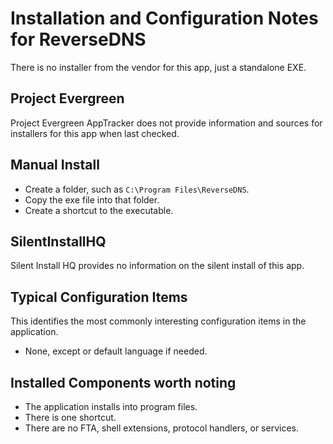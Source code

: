 # Installation and Configuration Notes for ReverseDNS

There is no installer from the vendor for this app, just a standalone EXE. 

## Project Evergreen
Project Evergreen AppTracker does not provide information and sources for installers for this app when last checked.


## Manual Install
* Create a folder, such as `C:\Program Files\ReverseDNS`.
* Copy the exe file into that folder.
* Create a shortcut to the executable.

## SilentInstallHQ

Silent Install HQ provides no information on the silent install of this app.

## Typical Configuration Items 

This identifies the most commonly interesting configuration items in the application.

* None, except or default language if needed.

## Installed Components worth noting
 
* The application installs into program files.
* There is one shortcut.
* There  are no FTA, shell extensions, protocol handlers, or services.
